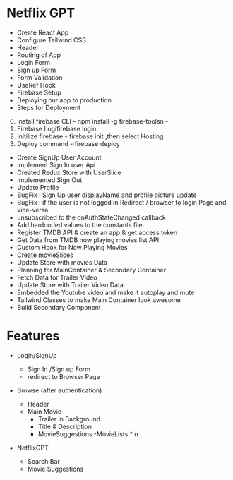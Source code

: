 # Netflix GPT

- Create React App
- Configure Tailwind CSS
- Header
- Routing of App
- Login Form
- Sign up Form
- Form Validation
- UseRef Hook
- Firebase Setup
- Deploying our app to production
- Steps for Deployment :

0. Install firebase CLI - npm install -g firebase-toolsn -
1. Firebase Logifirebase login
2. Initilize firebase - firebase init ,then select Hosting
3. Deploy command - firebase deploy

- Create SignUp User Account
- Implement Sign In user Api
- Created Redux Store with UserSlice
- Implemented Sign Out
- Update Profile 
- BugFix : Sign Up user displayName and profile picture update
- BugFix : if the user is not logged in Redirect / browser to login Page and vice-versa
- unsubscribed to the onAuthStateChanged callback
- Add hardcoded values to the constants file. 
- Register TMDB API & create an app & get access token
- Get Data from TMDB now playing movies list API
- Custom Hook for Now Playing Movies
- Create movieSlices
- Update Store with movies Data
- Planning for MainContainer & Secondary Container
- Fetch Data for Trailer Video
- Update Store with  Trailer Video Data
- Embedded the Youtube video and make it autoplay and mute
- Tailwind Classes to make Main Container look awesome
- Build Secondary Component



# Features

- Login/SignUp
  - Sign In /Sign up Form
  - redirect to Browser Page
- Browse (after authentication)

  - Header
  - Main Movie
    - Trailer in Background
    - Title & Description
    - MovieSuggestions
      -MovieLists \* n

- NetflixGPT
  - Search Bar
  - Movie Suggestions
